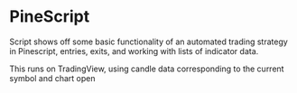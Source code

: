# PineScript

Script shows off some basic functionality of an automated trading strategy in Pinescript, entries, exits, and working with lists of indicator data.

This runs on TradingView, using candle data corresponding to the current symbol and chart open
